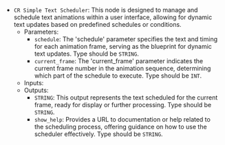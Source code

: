 - `CR Simple Text Scheduler`: This node is designed to manage and schedule text animations within a user interface, allowing for dynamic text updates based on predefined schedules or conditions.
    - Parameters:
        - `schedule`: The 'schedule' parameter specifies the text and timing for each animation frame, serving as the blueprint for dynamic text updates. Type should be `STRING`.
        - `current_frame`: The 'current_frame' parameter indicates the current frame number in the animation sequence, determining which part of the schedule to execute. Type should be `INT`.
    - Inputs:
    - Outputs:
        - `STRING`: This output represents the text scheduled for the current frame, ready for display or further processing. Type should be `STRING`.
        - `show_help`: Provides a URL to documentation or help related to the scheduling process, offering guidance on how to use the scheduler effectively. Type should be `STRING`.

